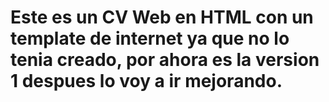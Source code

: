 # Este es un CV Web en HTML con un template de internet ya que no lo tenia creado, por ahora es la version 1 despues lo voy a ir mejorando.
